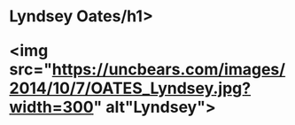 <h1> Lyndsey Oates/h1>
 
 <img src="https://uncbears.com/images/2014/10/7/OATES_Lyndsey.jpg?width=300" alt"Lyndsey">
